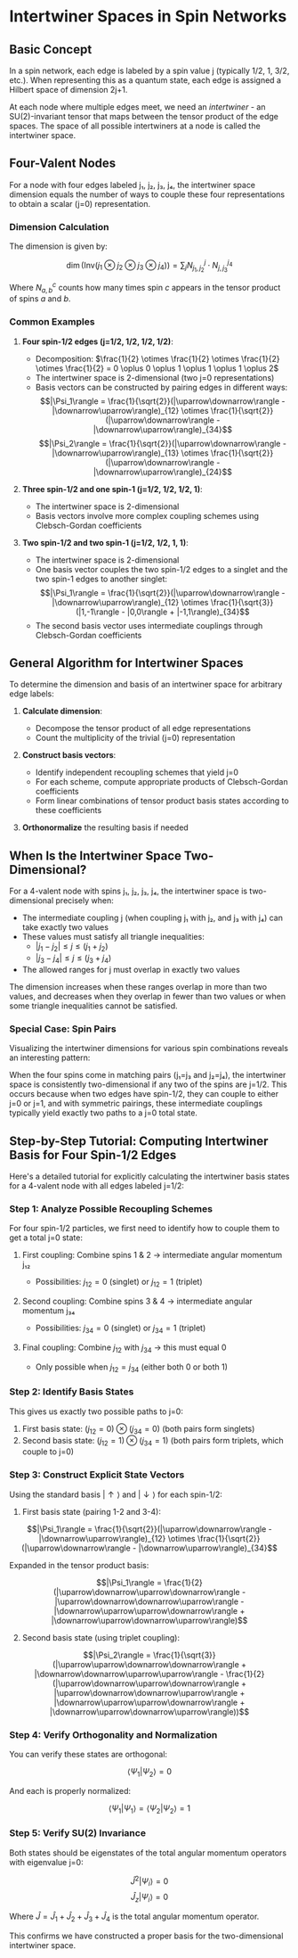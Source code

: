# Intertwiner Spaces in Spin Networks

## Basic Concept

In a spin network, each edge is labeled by a spin value j (typically 1/2, 1, 3/2, etc.). When representing this as a quantum state, each edge is assigned a Hilbert space of dimension 2j+1.

At each node where multiple edges meet, we need an *intertwiner* - an SU(2)-invariant tensor that maps between the tensor product of the edge spaces. The space of all possible intertwiners at a node is called the intertwiner space.

## Four-Valent Nodes

For a node with four edges labeled j₁, j₂, j₃, j₄, the intertwiner space dimension equals the number of ways to couple these four representations to obtain a scalar (j=0) representation.

### Dimension Calculation

The dimension is given by:

$$\dim(\text{Inv}(j_1 \otimes j_2 \otimes j_3 \otimes j_4)) = \sum_j N_{j_1,j_2}^j \cdot N_{j,j_3}^{j_4}$$

Where $N_{a,b}^c$ counts how many times spin $c$ appears in the tensor product of spins $a$ and $b$.

### Common Examples

1. **Four spin-1/2 edges (j=1/2, 1/2, 1/2, 1/2)**:
   - Decomposition: $\frac{1}{2} \otimes \frac{1}{2} \otimes \frac{1}{2} \otimes \frac{1}{2} = 0 \oplus 0 \oplus 1 \oplus 1 \oplus 1 \oplus 2$
   - The intertwiner space is 2-dimensional (two j=0 representations)
   - Basis vectors can be constructed by pairing edges in different ways:
     $$|\Psi_1\rangle = \frac{1}{\sqrt{2}}(|\uparrow\downarrow\rangle - |\downarrow\uparrow\rangle)_{12} \otimes \frac{1}{\sqrt{2}}(|\uparrow\downarrow\rangle - |\downarrow\uparrow\rangle)_{34}$$
     $$|\Psi_2\rangle = \frac{1}{\sqrt{2}}(|\uparrow\downarrow\rangle - |\downarrow\uparrow\rangle)_{13} \otimes \frac{1}{\sqrt{2}}(|\uparrow\downarrow\rangle - |\downarrow\uparrow\rangle)_{24}$$

2. **Three spin-1/2 and one spin-1 (j=1/2, 1/2, 1/2, 1)**:
   - The intertwiner space is 2-dimensional
   - Basis vectors involve more complex coupling schemes using Clebsch-Gordan coefficients

3. **Two spin-1/2 and two spin-1 (j=1/2, 1/2, 1, 1)**:
   - The intertwiner space is 2-dimensional
   - One basis vector couples the two spin-1/2 edges to a singlet and the two spin-1 edges to another singlet:
     $$|\Psi_1\rangle = \frac{1}{\sqrt{2}}(|\uparrow\downarrow\rangle - |\downarrow\uparrow\rangle)_{12} \otimes \frac{1}{\sqrt{3}}(|1,-1\rangle - |0,0\rangle + |-1,1\rangle)_{34}$$
   - The second basis vector uses intermediate couplings through Clebsch-Gordan coefficients

## General Algorithm for Intertwiner Spaces

To determine the dimension and basis of an intertwiner space for arbitrary edge labels:

1. **Calculate dimension**:
   - Decompose the tensor product of all edge representations
   - Count the multiplicity of the trivial (j=0) representation

2. **Construct basis vectors**:
   - Identify independent recoupling schemes that yield j=0
   - For each scheme, compute appropriate products of Clebsch-Gordan coefficients
   - Form linear combinations of tensor product basis states according to these coefficients

3. **Orthonormalize** the resulting basis if needed

## When Is the Intertwiner Space Two-Dimensional?

For a 4-valent node with spins j₁, j₂, j₃, j₄, the intertwiner space is two-dimensional precisely when:

- The intermediate coupling j (when coupling j₁ with j₂, and j₃ with j₄) can take exactly two values
- These values must satisfy all triangle inequalities:
  - $|j_1-j_2| \leq j \leq (j_1+j_2)$
  - $|j_3-j_4| \leq j \leq (j_3+j_4)$
- The allowed ranges for j must overlap in exactly two values

The dimension increases when these ranges overlap in more than two values, and decreases when they overlap in fewer than two values or when some triangle inequalities cannot be satisfied.

### Special Case: Spin Pairs

Visualizing the intertwiner dimensions for various spin combinations reveals an interesting pattern:

When the four spins come in matching pairs (j₁=j₃ and j₂=j₄), the intertwiner space is consistently two-dimensional if any two of the spins are j=1/2. This occurs because when two edges have spin-1/2, they can couple to either j=0 or j=1, and with symmetric pairings, these intermediate couplings typically yield exactly two paths to a j=0 total state.

## Step-by-Step Tutorial: Computing Intertwiner Basis for Four Spin-1/2 Edges

Here's a detailed tutorial for explicitly calculating the intertwiner basis states for a 4-valent node with all edges labeled j=1/2:

### Step 1: Analyze Possible Recoupling Schemes

For four spin-1/2 particles, we first need to identify how to couple them to get a total j=0 state:

1. First coupling: Combine spins 1 & 2 → intermediate angular momentum j₁₂
   - Possibilities: $j_{12} = 0$ (singlet) or $j_{12} = 1$ (triplet)

2. Second coupling: Combine spins 3 & 4 → intermediate angular momentum j₃₄
   - Possibilities: $j_{34} = 0$ (singlet) or $j_{34} = 1$ (triplet)

3. Final coupling: Combine $j_{12}$ with $j_{34}$ → this must equal 0
   - Only possible when $j_{12} = j_{34}$ (either both 0 or both 1)

### Step 2: Identify Basis States

This gives us exactly two possible paths to j=0:
1. First basis state: $(j_{12}=0) \otimes (j_{34}=0)$ (both pairs form singlets)
2. Second basis state: $(j_{12}=1) \otimes (j_{34}=1)$ (both pairs form triplets, which couple to j=0)

### Step 3: Construct Explicit State Vectors

Using the standard basis $|\uparrow\rangle$ and $|\downarrow\rangle$ for each spin-1/2:

1. First basis state (pairing 1-2 and 3-4):

$$|\Psi_1\rangle = \frac{1}{\sqrt{2}}(|\uparrow\downarrow\rangle - |\downarrow\uparrow\rangle)_{12} \otimes \frac{1}{\sqrt{2}}(|\uparrow\downarrow\rangle - |\downarrow\uparrow\rangle)_{34}$$

Expanded in the tensor product basis:

$$|\Psi_1\rangle = \frac{1}{2}(|\uparrow\downarrow\uparrow\downarrow\rangle - |\uparrow\downarrow\downarrow\uparrow\rangle - |\downarrow\uparrow\uparrow\downarrow\rangle + |\downarrow\uparrow\downarrow\uparrow\rangle)$$

2. Second basis state (using triplet coupling):

$$|\Psi_2\rangle = \frac{1}{\sqrt{3}}(|\uparrow\uparrow\downarrow\downarrow\rangle + |\downarrow\downarrow\uparrow\uparrow\rangle - \frac{1}{2}(|\uparrow\downarrow\uparrow\downarrow\rangle + |\uparrow\downarrow\downarrow\uparrow\rangle + |\downarrow\uparrow\uparrow\downarrow\rangle + |\downarrow\uparrow\downarrow\uparrow\rangle))$$

### Step 4: Verify Orthogonality and Normalization

You can verify these states are orthogonal:

$$\langle\Psi_1|\Psi_2\rangle = 0$$

And each is properly normalized:

$$\langle\Psi_1|\Psi_1\rangle = \langle\Psi_2|\Psi_2\rangle = 1$$

### Step 5: Verify SU(2) Invariance

Both states should be eigenstates of the total angular momentum operators with eigenvalue j=0:

$$\hat{J}^2|\Psi_i\rangle = 0$$
$$\hat{J}_z|\Psi_i\rangle = 0$$

Where $\hat{J} = \hat{J}_1 + \hat{J}_2 + \hat{J}_3 + \hat{J}_4$ is the total angular momentum operator.

This confirms we have constructed a proper basis for the two-dimensional intertwiner space.
